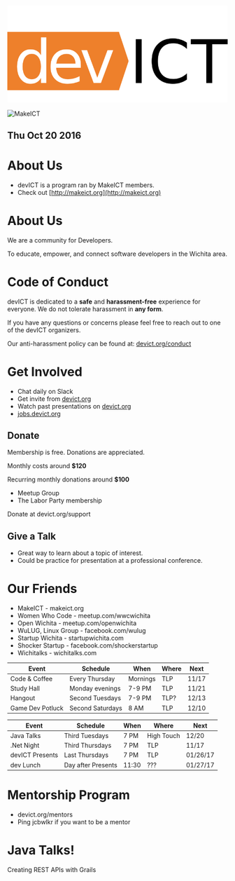 ![devICT](https://raw.githubusercontent.com/devict/Graphics/master/devict-logo.png)

![MakeICT](http://makeict.org/wiki/images/e/ee/MakeICT-Logotype.svg)

## Thu Oct 20 2016


# About Us
* devICT is a program ran by MakeICT members.
* Check out [http://makeict.org](http://makeict.org)


# About Us
We are a community for Developers.

To educate, empower, and connect software developers in the Wichita area.


# Code of Conduct
devICT is dedicated to a **safe** and **harassment-free** experience for
everyone. We do not tolerate harassment in **any form**.

If you have any questions or concerns please feel free to reach out to one
of the devICT organizers.

Our anti-harassment policy can be found at:
[devict.org/conduct](https://devict.org/conduct)



# Get Involved
* Chat daily on Slack
 * Get invite from [devict.org](http://devict.org)
* Watch past presentations on [devict.org](http://devict.org)
* [jobs.devict.org](http://jobs.devict.org)


## Donate
Membership is free. Donations are appreciated.

Monthly costs around **$120**

Recurring monthly donations around **$100**

* Meetup Group
* The Labor Party membership

Donate at devict.org/support


## Give a Talk
* Great way to learn about a topic of interest.
* Could be practice for presentation at a professional conference.



# Our Friends

* MakeICT - makeict.org
* Women Who Code - meetup.com/wwcwichita
* Open Wichita - meetup.com/openwichita
* WuLUG, Linux Group - facebook.com/wulug
* Startup Wichita - startupwichita.com
* Shocker Startup - facebook.com/shockerstartup
* Wichitalks - wichitalks.com


| Event            | Schedule               | When     | Where      | Next     |
| ---------------- | ---------------------- | -------- | ---------- | -------  |
| Code & Coffee    | Every Thursday         | Mornings | TLP        | 11/17    |
| Study Hall       | Monday evenings        | 7-9 PM   | TLP        | 11/21    |
| Hangout          | Second Tuesdays        | 7-9 PM   | TLP?       | 12/13    |
| Game Dev Potluck | Second Saturdays       | 8 AM     | TLP        | 12/10    |


| Event            | Schedule               | When     | Where      | Next     |
| ---------------- | ---------------------- | -------- | ---------- | -------  |
| Java Talks       | Third Tuesdays         | 7 PM     | High Touch | 12/20    |
| .Net Night       | Third Thursdays        | 7 PM     | TLP        | 11/17    |
| devICT Presents  | Last Thursdays         | 7 PM     | TLP        | 01/26/17 |
| dev Lunch        | Day after Presents     | 11:30    | ???        | 01/27/17 |


# Mentorship Program

* devict.org/mentors
* Ping jcbwlkr if you want to be a mentor



# Java Talks!

Creating REST APIs with Grails
